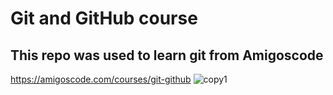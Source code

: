 # Git and GitHub course

## This repo was used to learn git from Amigoscode

https://amigoscode.com/courses/git-github
![copy1](https://user-images.githubusercontent.com/62264294/114789476-77232280-9d83-11eb-9749-7e0eca8ea453.png)
